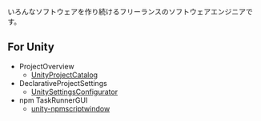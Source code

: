 いろんなソフトウェアを作り続けるフリーランスのソフトウェアエンジニアです。

## For Unity

- ProjectOverview
  - [UnityProjectCatalog](https://github.com/uisawara/UnityProjectCatalog)
- DeclarativeProjectSettings
  - [UnitySettingsConfigurator](https://github.com/uisawara/UnitySettingsConfigurator)
- npm TaskRunnerGUI
  - [unity-npmscriptwindow](https://github.com/uisawara/unity-npmscriptswindow)
